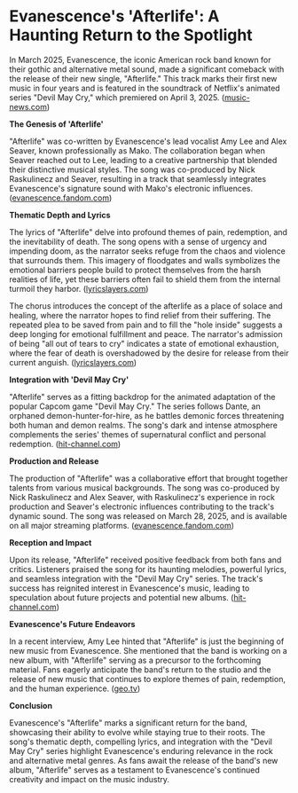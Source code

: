 # Evanescence's 'Afterlife': A Haunting Return to the Spotlight

In March 2025, Evanescence, the iconic American rock band known for their gothic and alternative metal sound, made a significant comeback with the release of their new single, "Afterlife." This track marks their first new music in four years and is featured in the soundtrack of Netflix's animated series "Devil May Cry," which premiered on April 3, 2025. ([music-news.com](https://www.music-news.com/news/Underground/180663/Evanescence-release-brand-new-song-Afterlife?utm_source=openai))

**The Genesis of 'Afterlife'**

"Afterlife" was co-written by Evanescence's lead vocalist Amy Lee and Alex Seaver, known professionally as Mako. The collaboration began when Seaver reached out to Lee, leading to a creative partnership that blended their distinctive musical styles. The song was co-produced by Nick Raskulinecz and Seaver, resulting in a track that seamlessly integrates Evanescence's signature sound with Mako's electronic influences. ([evanescence.fandom.com](https://evanescence.fandom.com/wiki/Afterlife_%28song%29?utm_source=openai))

**Thematic Depth and Lyrics**

The lyrics of "Afterlife" delve into profound themes of pain, redemption, and the inevitability of death. The song opens with a sense of urgency and impending doom, as the narrator seeks refuge from the chaos and violence that surrounds them. This imagery of floodgates and walls symbolizes the emotional barriers people build to protect themselves from the harsh realities of life, yet these barriers often fail to shield them from the internal turmoil they harbor. ([lyricslayers.com](https://www.lyricslayers.com/evanescence/afterlife/?utm_source=openai))

The chorus introduces the concept of the afterlife as a place of solace and healing, where the narrator hopes to find relief from their suffering. The repeated plea to be saved from pain and to fill the "hole inside" suggests a deep longing for emotional fulfillment and peace. The narrator's admission of being "all out of tears to cry" indicates a state of emotional exhaustion, where the fear of death is overshadowed by the desire for release from their current anguish. ([lyricslayers.com](https://www.lyricslayers.com/evanescence/afterlife/?utm_source=openai))

**Integration with 'Devil May Cry'**

"Afterlife" serves as a fitting backdrop for the animated adaptation of the popular Capcom game "Devil May Cry." The series follows Dante, an orphaned demon-hunter-for-hire, as he battles demonic forces threatening both human and demon realms. The song's dark and intense atmosphere complements the series' themes of supernatural conflict and personal redemption. ([hit-channel.com](https://hit-channel.com/evanescence-afterlife-devil-may-cry/?utm_source=openai))

**Production and Release**

The production of "Afterlife" was a collaborative effort that brought together talents from various musical backgrounds. The song was co-produced by Nick Raskulinecz and Alex Seaver, with Raskulinecz's experience in rock production and Seaver's electronic influences contributing to the track's dynamic sound. The song was released on March 28, 2025, and is available on all major streaming platforms. ([evanescence.fandom.com](https://evanescence.fandom.com/wiki/Afterlife_%28song%29?utm_source=openai))

**Reception and Impact**

Upon its release, "Afterlife" received positive feedback from both fans and critics. Listeners praised the song for its haunting melodies, powerful lyrics, and seamless integration with the "Devil May Cry" series. The track's success has reignited interest in Evanescence's music, leading to speculation about future projects and potential new albums. ([hit-channel.com](https://hit-channel.com/evanescence-afterlife-devil-may-cry/?utm_source=openai))

**Evanescence's Future Endeavors**

In a recent interview, Amy Lee hinted that "Afterlife" is just the beginning of new music from Evanescence. She mentioned that the band is working on a new album, with "Afterlife" serving as a precursor to the forthcoming material. Fans eagerly anticipate the band's return to the studio and the release of new music that continues to explore themes of pain, redemption, and the human experience. ([geo.tv](https://www.geo.tv/latest/597401-evanescence-makes-music-comeback-after-years?utm_source=openai))

**Conclusion**

Evanescence's "Afterlife" marks a significant return for the band, showcasing their ability to evolve while staying true to their roots. The song's thematic depth, compelling lyrics, and integration with the "Devil May Cry" series highlight Evanescence's enduring relevance in the rock and alternative metal genres. As fans await the release of the band's new album, "Afterlife" serves as a testament to Evanescence's continued creativity and impact on the music industry.